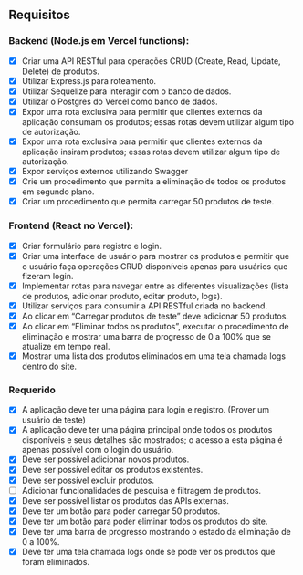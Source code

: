 ## Requisitos
### Backend (Node.js em Vercel functions):

- [x] Criar uma API RESTful para operações CRUD (Create, Read, Update, Delete) de produtos.
- [x] Utilizar Express.js para roteamento.
- [x] Utilizar Sequelize para interagir com o banco de dados.
- [x] Utilizar o Postgres do Vercel como banco de dados.
- [x] Expor uma rota exclusiva para permitir que clientes externos da aplicação consumam os produtos; essas rotas devem utilizar algum tipo de autorização.
- [x] Expor uma rota exclusiva para permitir que clientes externos da aplicação insiram produtos; essas rotas devem utilizar algum tipo de autorização. 
- [x] Expor serviços externos utilizando Swagger
- [x] Crie um procedimento que permita a eliminação de todos os produtos em segundo plano.
- [x] Criar um procedimento que permita carregar 50 produtos de teste.

### Frontend (React no Vercel):

- [x] Criar formulário para registro e login.
- [x] Criar uma interface de usuário para mostrar os produtos e permitir que o usuário faça operações CRUD disponíveis apenas para usuários que fizeram login.
- [x] Implementar rotas para navegar entre as diferentes visualizações (lista de produtos, adicionar produto, editar produto, logs).
- [x] Utilizar serviços para consumir a API RESTful criada no backend.
- [x] Ao clicar em “Carregar produtos de teste” deve adicionar 50 produtos.
- [x] Ao clicar em “Eliminar todos os produtos”, executar o procedimento de eliminação e mostrar uma barra de progresso de 0 a 100% que se atualize em tempo real.
- [x] Mostrar uma lista dos produtos eliminados em uma tela chamada logs dentro do site.

### Requerido

- [x] A aplicação deve ter uma página para login e registro. (Prover um usuário de teste)
- [x] A aplicação deve ter uma página principal onde todos os produtos disponíveis e seus detalhes são mostrados; o acesso a esta página é apenas possível com o login do usuário.
- [x] Deve ser possível adicionar novos produtos.
- [x] Deve ser possível editar os produtos existentes.
- [x] Deve ser possível excluir produtos.
- [ ] Adicionar funcionalidades de pesquisa e filtragem de produtos.
- [x] Deve ser possível listar os produtos das APIs externas.
- [x] Deve ter um botão para poder carregar 50 produtos.
- [x] Deve ter um botão para poder eliminar todos os produtos do site.
- [x] Deve ter uma barra de progresso mostrando o estado da eliminação de 0 a 100%.
- [x] Deve ter uma tela chamada logs onde se pode ver os produtos que foram eliminados.
